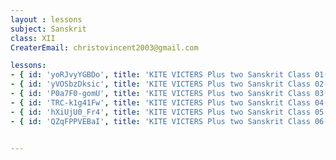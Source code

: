 ```yaml
--- 
layout : lessons 
subject: Sanskrit
class: XII
CreaterEmail: christovincent2003@gmail.com

lessons:
- { id: 'yoRJvyYGBDo', title: 'KITE VICTERS Plus two Sanskrit Class 01(First Bell-ഫസ്റ്റ് ബെല്‍)' }
- { id: 'yVOSbzDksic', title: 'KITE VICTERS Plus two Sanskrit Class 02(First Bell-ഫസ്റ്റ് ബെല്‍)' }
- { id: 'P0a7F0-gomU', title: 'KITE VICTERS Plus two Sanskrit Class 03(First Bell-ഫസ്റ്റ് ബെല്‍)' }
- { id: 'TRC-k1g41Fw', title: 'KITE VICTERS Plus two Sanskrit Class 04(First Bell-ഫസ്റ്റ് ബെല്‍)' }
- { id: 'hXiUjU0_Fr4', title: 'KITE VICTERS Plus two Sanskrit Class 05(First Bell-ഫസ്റ്റ് ബെല്‍)' }
- { id: 'QZqFPPVEBaI', title: 'KITE VICTERS Plus two Sanskrit Class 06(First Bell-ഫസ്റ്റ് ബെല്‍)' }


---
```

